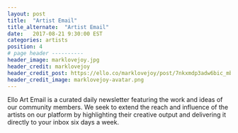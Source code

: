 ```yaml
---
layout: post
title:  "Artist Email"
title_alternate:  "Artist Email"
date:   2017-08-21 9:30:00 EST
categories: artists
position: 4
# page header ----------
header_image: marklovejoy.jpg
header_credit: marklovejoy
header_credit_post: https://ello.co/marklovejoy/post/7nkxmdp3adw6bic_mb2bzq
header_credit_image: marklovejoy-avatar.png
---
```


Ello Art Email is a curated daily newsletter featuring the work and ideas of our community members. We seek to extend the reach and influence of the artists on our platform by highlighting their creative output and delivering it directly to your inbox six days a week.

